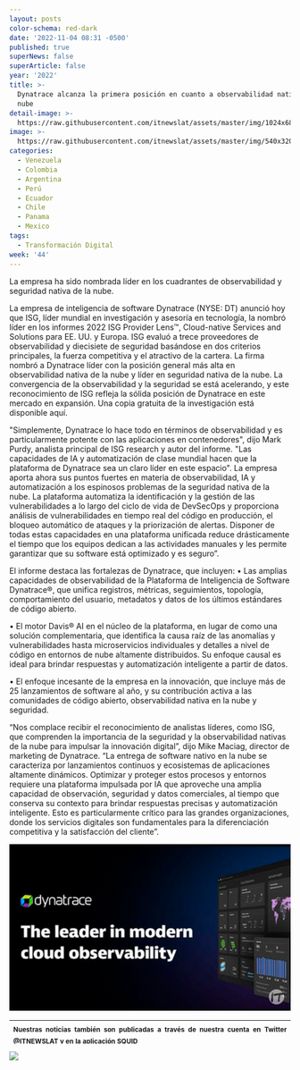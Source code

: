 ```yaml
---
layout: posts
color-schema: red-dark
date: '2022-11-04 08:31 -0500'
published: true
superNews: false
superArticle: false
year: '2022'
title: >-
  Dynatrace alcanza la primera posición en cuanto a observabilidad nativa de la
  nube
detail-image: >-
  https://raw.githubusercontent.com/itnewslat/assets/master/img/1024x680/dynatrace-g.jpg
image: >-
  https://raw.githubusercontent.com/itnewslat/assets/master/img/540x320/dynatrace-p.jpg
categories:
  - Venezuela
  - Colombia
  - Argentina
  - Perú
  - Ecuador
  - Chile
  - Panama
  - Mexico
tags:
  - Transformación Digital
week: '44'
---
```

La empresa ha sido nombrada líder en los cuadrantes de observabilidad y seguridad nativa de la nube.

La empresa de inteligencia de software Dynatrace (NYSE: DT) anunció hoy que ISG, líder mundial en investigación y asesoría en tecnología, la nombró líder en los informes 2022 ISG Provider Lens™, Cloud-native Services and Solutions para EE. UU. y Europa. ISG evaluó a trece proveedores de observabilidad y diecisiete de seguridad basándose en dos criterios principales, la fuerza competitiva y el atractivo de la cartera. La firma nombró a Dynatrace líder con la posición general más alta en observabilidad nativa de la nube y líder en seguridad nativa de la nube. La convergencia de la observabilidad y la seguridad se está acelerando, y este reconocimiento de ISG refleja la sólida posición de Dynatrace en este mercado en expansión. Una copia gratuita de la investigación está disponible aquí. 

"Simplemente, Dynatrace lo hace todo en términos de observabilidad y es particularmente potente con las aplicaciones en contenedores", dijo Mark Purdy, analista principal de ISG research y autor del informe. "Las capacidades de IA y automatización de clase mundial hacen que la plataforma de Dynatrace sea un claro líder en este espacio". La empresa aporta ahora sus puntos fuertes en materia de observabilidad, IA y automatización a los espinosos problemas de la seguridad nativa de la nube. La plataforma automatiza la identificación y la gestión de las vulnerabilidades a lo largo del ciclo de vida de DevSecOps y proporciona análisis de vulnerabilidades en tiempo real del código en producción, el bloqueo automático de ataques y la priorización de alertas. Disponer de todas estas capacidades en una plataforma unificada reduce drásticamente el tiempo que los equipos dedican a las actividades manuales y les permite garantizar que su software está optimizado y es seguro”.

El informe destaca las fortalezas de Dynatrace, que incluyen:
•	Las amplias capacidades de observabilidad de la Plataforma de Inteligencia de Software Dynatrace®, que unifica registros, métricas, seguimientos, topología, comportamiento del usuario, metadatos y datos de los últimos estándares de código abierto.

•	El motor Davis® AI en el núcleo de la plataforma, en lugar de como una solución complementaria, que identifica la causa raíz de las anomalías y vulnerabilidades hasta microservicios individuales y detalles a nivel de código en entornos de nube altamente distribuidos. Su enfoque causal es ideal para brindar respuestas y automatización inteligente a partir de datos.

•	El enfoque incesante de la empresa en la innovación, que incluye más de 25 lanzamientos de software al año, y su contribución activa a las comunidades de código abierto, observabilidad nativa en la nube y seguridad.

 “Nos complace recibir el reconocimiento de analistas líderes, como ISG, que comprenden la importancia de la seguridad y la observabilidad nativas de la nube para impulsar la innovación digital”, dijo Mike Maciag, director de marketing de Dynatrace. “La entrega de software nativo en la nube se caracteriza por lanzamientos continuos y ecosistemas de aplicaciones altamente dinámicos. Optimizar y proteger estos procesos y entornos requiere una plataforma impulsada por IA que aproveche una amplia capacidad de observación, seguridad y datos comerciales, al tiempo que conserva su contexto para brindar respuestas precisas y automatización inteligente. Esto es particularmente crítico para las grandes organizaciones, donde los servicios digitales son fundamentales para la diferenciación competitiva y la satisfacción del cliente”.

![](https://raw.githubusercontent.com/itnewslat/assets/master/img/540x320/dynatrace-p.jpg)

<table style="height: 42px;" width="569">
<tbody>
<tr>
<td style="text-align: justify;"><sub><strong>Nuestras noticias también son publicadas a través de nuestra cuenta en Twitter <a href="https://twitter.com/itnewslat?lang=es">@ITNEWSLAT</a> y en la aplicación <a href="https://squidapp.co/en/">SQUID</a></strong></sub></td>
</tr>
</tbody>
</table>

<img src="https://tracker.metricool.com/c3po.jpg?hash=56f88a41e39ab42c063cc51676587a04"/>